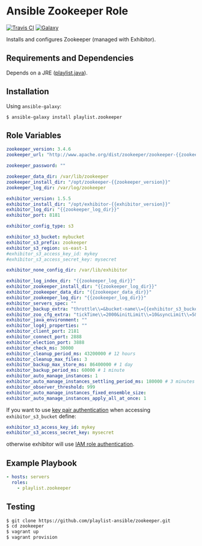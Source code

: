 # Ansible Zookeeper Role

[![Travis CI](https://travis-ci.org/playlist-ansible/zookeeper.svg?branch=master)](https://travis-ci.org/playlist-ansible/zookeeper)
[![Galaxy](https://img.shields.io/badge/galaxy-playlist.zookeeper-blue.svg)](https://galaxy.ansible.com/list#/roles/3317)

Installs and configures Zookeeper (managed with Exhibitor).

## Requirements and Dependencies

Depends on a JRE ([playlist.java](https://github.com/playlist-ansible/java)).

## Installation

Using `ansible-galaxy`:

```
$ ansible-galaxy install playlist.zookeeper
```

## Role Variables

```yaml
zookeeper_version: 3.4.6
zookeeper_url: "http://www.apache.org/dist/zookeeper/zookeeper-{{zookeeper_version}}/zookeeper-{{zookeeper_version}}.tar.gz"

zookeeper_password: ""

zookeeper_data_dir: /var/lib/zookeeper
zookeeper_install_dir: "/opt/zookeeper-{{zookeeper_version}}"
zookeeper_log_dir: /var/log/zookeeper

exhibitor_version: 1.5.5
exhibitor_install_dir: "/opt/exhibitor-{{exhibitor_version}}"
exhibitor_log_dir: "{{zookeeper_log_dir}}"
exhibitor_port: 8181

exhibitor_config_type: s3

exhibitor_s3_bucket: mybucket
exhibitor_s3_prefix: zookeeper
exhibitor_s3_region: us-east-1
#exhibitor_s3_access_key_id: mykey
#exhibitor_s3_access_secret_key: mysecret

exhibitor_none_config_dir: /var/lib/exhibitor

exhibitor_log_index_dir: "{{zookeeper_log_dir}}"
exhibitor_zookeeper_install_dir: "{{zookeeper_log_dir}}"
exhibitor_zookeeper_data_dir: "{{zookeeper_data_dir}}"
exhibitor_zookeeper_log_dir: "{{zookeeper_log_dir}}"
exhibitor_servers_spec: ""
exhibitor_backup_extra: "throttle\\=&bucket-name\\={{exhibitor_s3_bucket}}&key-prefix\\={{exhibitor_s3_prefix}}&max-retries\\=4&retry-sleep-ms\\=30000"
exhibitor_zoo_cfg_extra: "tickTime\\=2000&initLimit\\=10&syncLimit\\=5&quorumListenOnAllIPs\\=true"
exhibitor_java_environment: ""
exhibitor_log4j_properties: ""
exhibitor_client_port: 2181
exhibitor_connect_port: 2888
exhibitor_election_port: 3888
exhibitor_check_ms: 30000
exhibitor_cleanup_period_ms: 43200000 # 12 hours
exhibitor_cleanup_max_files: 3
exhibitor_backup_max_store_ms: 86400000 # 1 day
exhibitor_backup_period_ms: 60000 # 1 minute
exhibitor_auto_manage_instances: 1
exhibitor_auto_manage_instances_settling_period_ms: 180000 # 3 minutes
exhibitor_observer_threshold: 999
exhibitor_auto_manage_instances_fixed_ensemble_size:
exhibitor_auto_manage_instances_apply_all_at_once: 1
```

If you want to use [key pair authentication](http://docs.aws.amazon.com/AWSEC2/latest/UserGuide/ec2-key-pairs.html)
when accessing `exhibitor_s3_bucket` define:

```yaml
exhibitor_s3_access_key_id: mykey
exhibitor_s3_access_secret_key: mysecret
```

otherwise exhibitor will use [IAM role authentication](http://docs.aws.amazon.com/AWSEC2/latest/UserGuide/iam-roles-for-amazon-ec2.html).

## Example Playbook

```yaml
- hosts: servers
  roles:
    - playlist.zookeeper
```

## Testing

```bash
$ git clone https://github.com/playlist-ansible/zookeeper.git
$ cd zookeeper
$ vagrant up
$ vagrant provision
```
